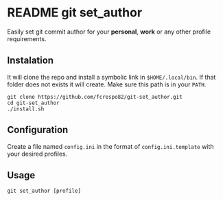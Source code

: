 # README git set_author

Easily set git commit author for your **personal**, **work** or any other profile requirements.

## Instalation

It will clone the repo and install a symbolic link in `$HOME/.local/bin`. If that folder does not exists it will create. Make sure this path is in your `PATH`.

```shell
git clone https://github.com/fcrespo82/git-set_author.git
cd git-set_author
./install.sh
```

## Configuration

Create a file named `config.ini` in the format of `config.ini.template` with your desired profiles.

## Usage

```shell
git set_author [profile]
```
